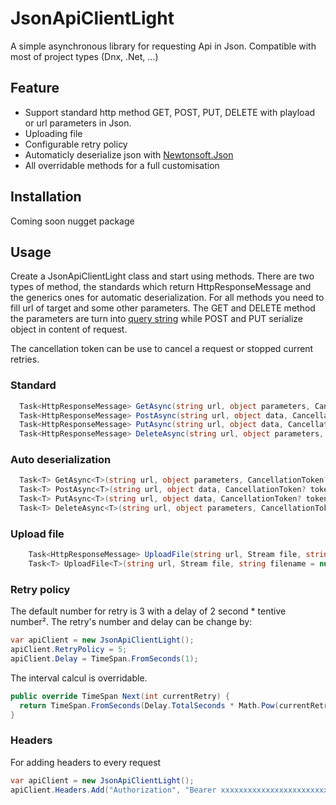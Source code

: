 # JsonApiClientLight
A simple asynchronous library for requesting Api in Json. Compatible with most of project types (Dnx, .Net, ...)

## Feature

* Support standard http method GET, POST, PUT, DELETE with playload or url parameters in Json.
* Uploading file
* Configurable retry policy
* Automaticly deserialize json with [Newtonsoft.Json]
* All overridable methods for a full customisation

## Installation
Coming soon nugget package

## Usage

Create a JsonApiClientLight class and start using methods. There are two types of method, the standards which return HttpResponseMessage and the generics ones for automatic deserialization.
For all methods you need to fill url of target and some other parameters. The GET and DELETE method the parameters are turn into [query string] while POST and PUT serialize object in content of request.

The cancellation token can be use to cancel a request or stopped current retries.

### Standard

```c#
  Task<HttpResponseMessage> GetAsync(string url, object parameters, CancellationToken? token = null);
  Task<HttpResponseMessage> PostAsync(string url, object data, CancellationToken? token = null);
  Task<HttpResponseMessage> PutAsync(string url, object data, CancellationToken? token = null);
  Task<HttpResponseMessage> DeleteAsync(string url, object parameters, CancellationToken? token = null);
```

### Auto deserialization

```c#
  Task<T> GetAsync<T>(string url, object parameters, CancellationToken? token = null);
  Task<T> PostAsync<T>(string url, object data, CancellationToken? token = null);
  Task<T> PutAsync<T>(string url, object data, CancellationToken? token = null);
  Task<T> DeleteAsync<T>(string url, object parameters, CancellationToken? token = null);
```

### Upload file
```c#
	Task<HttpResponseMessage> UploadFile(string url, Stream file, string filename = null, HttpMethod httpMethod = null, CancellationToken? token = null);
	Task<T> UploadFile<T>(string url, Stream file, string filename = null, HttpMethod httpMethod = null, CancellationToken? token = null);
```

### Retry policy
The default number for retry is 3 with a delay of 2 second * tentive number².
The retry's number and delay can be change by:

```c#
var apiClient = new JsonApiClientLight();
apiClient.RetryPolicy = 5;
apiClient.Delay = TimeSpan.FromSeconds(1);
```

The interval calcul is overridable.
```c#
public override TimeSpan Next(int currentRetry) {
  return TimeSpan.FromSeconds(Delay.TotalSeconds * Math.Pow(currentRetry, 2));
}
```

### Headers

For adding headers to every request
```c#
var apiClient = new JsonApiClientLight();
apiClient.Headers.Add("Authorization", "Bearer xxxxxxxxxxxxxxxxxxxxxxxxxxxxx"
```

   [Newtonsoft.Json]: <http://www.newtonsoft.com/json>
   [query string]: <https://en.wikipedia.org/wiki/Query_string>  
